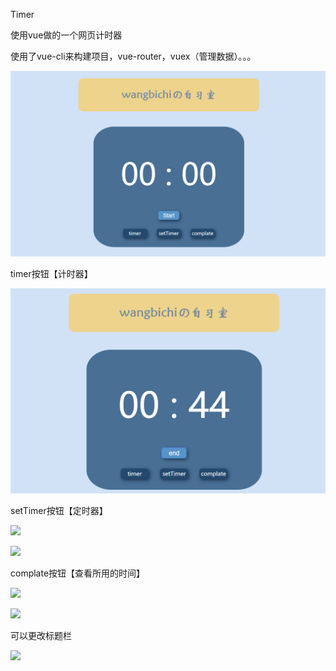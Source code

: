 Timer

使用vue做的一个网页计时器

使用了vue-cli来构建项目，vue-router，vuex（管理数据）。。。



![images](https://github.com/moximoxi233/timer/blob/master/src/assets/images/1.png)

timer按钮【计时器】

![](/src/assets/images/2.png)

setTimer按钮【定时器】

![](F:\my_proj\timer\src\assets\images\3.png)

![](F:\my_proj\timer\src\assets\images\4.png)

complate按钮【查看所用的时间】

![](F:\my_proj\timer\src\assets\images\5.png)

![](F:\my_proj\timer\src\assets\images\6.png)

可以更改标题栏

![](F:\my_proj\timer\src\assets\images\7.png)

